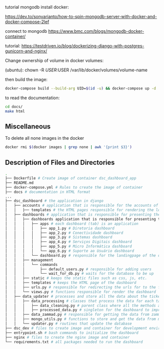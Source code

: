 tutorial mongodb install docker:

https://dev.to/sonyarianto/how-to-spin-mongodb-server-with-docker-and-docker-compose-2lef

connect to mongodb
https://www.bmc.com/blogs/mongodb-docker-container/

tutorial: https://testdriven.io/blog/dockerizing-django-with-postgres-gunicorn-and-nginx/

Change ownership of volume in docker volumes:

(ubuntu): chown -R $USER:$USER /var/lib/docker/volumes/volume-name

then build the image:
```bash
docker-compose build --build-arg UID=$(id -u) && docker-compose up -d
```
to read the documentation:
```bash
cd docs/
make html
```

## Miscellaneous

To delete all none images in the docker
```bash
docker rmi $(docker images | grep none | awk '{print $3}')
```

## Description of Files and Directories

```bash
.
├── Dockerfile # Create image of container dsc_dashboard_app
├── README.md 
├── docker-compose.yml # Rules to create the image of container
├── docs # documentation in HTML format
...
├── dsc_dashboard # the application in django
│   ├── accounts # application that is responsible for the accounts of users (login, logout, reset password, etc.)
│   │   ├── templates # the HTML pages responsible for rendering the login, logout, reset password page
│   ├── dashboards # application that is responsible for presenting the charts to the users
│   │   ├── dashboards application that is responsible for presenting the charts to the users
│   │   │   ├── apps # each dashboard (tab) is an application
│   │   │   │   ├── app_1.py # Diretoria dashboard
│   │   │   │   ├── app_2.py # Conectividade dashboard
│   │   │   │   ├── app_3.py # Sistemas dashboard
│   │   │   │   ├── app_4.py # Serviços Digitais dashboard
│   │   │   │   ├── app_5.py # Micro Informática dashboard
│   │   │   │   └── app_6.py # Suporte ao Usuário dashboard
│   │   │   └── dashboard.py # responsible for the landingpage of the dashboards
│   │   ├── management 
│   │   │   └── commands
│   │   │       ├── default_users.py # responsible for adding users
│   │   │       └── wait_for_db.py # waits for the database to be up
│   │   ├── static # keeps the static files such as css, js, etc.
│   │   ├── templates # keeps the HTML page of the dashboard
│   │   ├── urls.py # responsible for redirecting the urls for to the functions in the view
│   │   └── views.py # functions responsible for render the dashboard
│   ├── data_updater # processes and store all the data about the tickets
│   │   ├── data_processing # classes that process the data for each tab
│   │   │   ├── data_cleaning.py # parent class where all the methods are defined
│   │   │   ├── processed_data.py # singleton for the dashboard to improve the performance
│   │   ├── data_zammad.py # responsible for getting the data from zammad
│   │   ├── mongo_utils.py # functions to store and get the data from mongodb
│   │   └── updater.py # routines that update the database
├── dsc_dev # files to create image and container for development environment
├── entrypoint.sh # bash commands to initialize the dashboard
├── nginx # files to create the nginx image and container
└── requirements.txt # all packages needed to run the dashboard
```